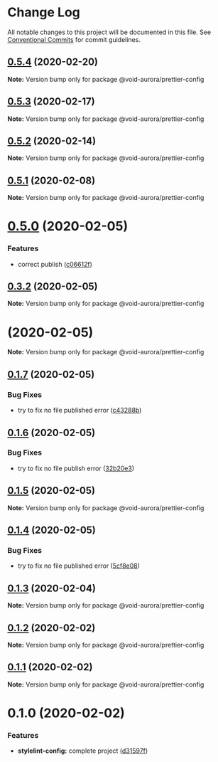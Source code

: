 # Change Log

All notable changes to this project will be documented in this file.
See [Conventional Commits](https://conventionalcommits.org) for commit guidelines.

## [0.5.4](https://github.com/void-aurora/toolkit/compare/@void-aurora/prettier-config@0.5.3...@void-aurora/prettier-config@0.5.4) (2020-02-20)

**Note:** Version bump only for package @void-aurora/prettier-config

## [0.5.3](https://github.com/void-aurora/toolkit/compare/@void-aurora/prettier-config@0.5.2...@void-aurora/prettier-config@0.5.3) (2020-02-17)

**Note:** Version bump only for package @void-aurora/prettier-config

## [0.5.2](https://github.com/void-aurora/toolkit/compare/@void-aurora/prettier-config@0.5.1...@void-aurora/prettier-config@0.5.2) (2020-02-14)

**Note:** Version bump only for package @void-aurora/prettier-config

## [0.5.1](https://github.com/void-aurora/toolkit/compare/@void-aurora/prettier-config@0.5.0...@void-aurora/prettier-config@0.5.1) (2020-02-08)

**Note:** Version bump only for package @void-aurora/prettier-config

# [0.5.0](https://github.com/void-aurora/toolkit/compare/@void-aurora/prettier-config@0.3.2...@void-aurora/prettier-config@0.5.0) (2020-02-05)

### Features

- correct publish ([c06612f](https://github.com/void-aurora/toolkit/commit/c06612f414169f8855f95f1e5419967680073e26))

## [0.3.2](https://github.com/void-aurora/toolkit/compare/@void-aurora/prettier-config@0.1.7...@void-aurora/prettier-config@0.3.2) (2020-02-05)

**Note:** Version bump only for package @void-aurora/prettier-config

# [](https://github.com/void-aurora/toolkit/compare/@void-aurora/prettier-config@0.1.7...@void-aurora/prettier-config@) (2020-02-05)

**Note:** Version bump only for package @void-aurora/prettier-config

## [0.1.7](https://github.com/void-aurora/toolkit/compare/@void-aurora/prettier-config@0.1.6...@void-aurora/prettier-config@0.1.7) (2020-02-05)

### Bug Fixes

- try to fix no file published error ([c43288b](https://github.com/void-aurora/toolkit/commit/c43288baa254be34b75640e0f65653c538b95e97))

## [0.1.6](https://github.com/void-aurora/toolkit/compare/@void-aurora/prettier-config@0.1.5...@void-aurora/prettier-config@0.1.6) (2020-02-05)

### Bug Fixes

- try to fix no file publish error ([32b20e3](https://github.com/void-aurora/toolkit/commit/32b20e39d8c80d961931424c061f2d49527d9259))

## [0.1.5](https://github.com/void-aurora/toolkit/compare/@void-aurora/prettier-config@0.1.4...@void-aurora/prettier-config@0.1.5) (2020-02-05)

**Note:** Version bump only for package @void-aurora/prettier-config

## [0.1.4](https://github.com/void-aurora/toolkit/compare/@void-aurora/prettier-config@0.1.3...@void-aurora/prettier-config@0.1.4) (2020-02-05)

### Bug Fixes

- try to fix no file published error ([5cf8e08](https://github.com/void-aurora/toolkit/commit/5cf8e08286ccb149578dcf9833400cae61a9c535))

## [0.1.3](https://github.com/void-aurora/toolkit/compare/@void-aurora/prettier-config@0.1.2...@void-aurora/prettier-config@0.1.3) (2020-02-04)

**Note:** Version bump only for package @void-aurora/prettier-config

## [0.1.2](https://github.com/void-aurora/toolkit/compare/@void-aurora/prettier-config@0.1.1...@void-aurora/prettier-config@0.1.2) (2020-02-02)

**Note:** Version bump only for package @void-aurora/prettier-config

## [0.1.1](https://github.com/void-aurora/toolkit/compare/@void-aurora/prettier-config@0.1.0...@void-aurora/prettier-config@0.1.1) (2020-02-02)

**Note:** Version bump only for package @void-aurora/prettier-config

# 0.1.0 (2020-02-02)

### Features

- **stylelint-config:** complete project ([d31597f](https://github.com/void-aurora/toolkit/commit/d31597f8d7fd07c52dfd81b7809ee155bfdf1499))
